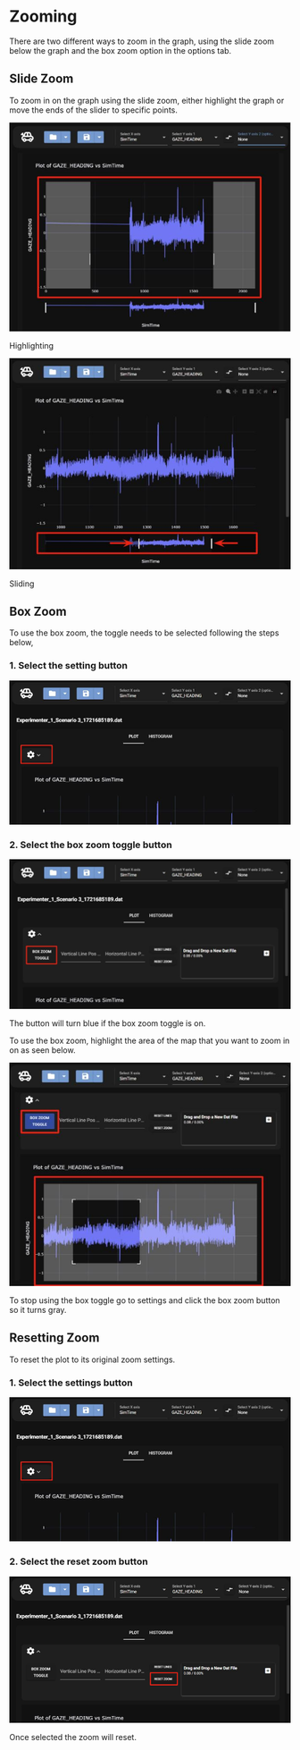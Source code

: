 # Zooming

There are two different ways to zoom in the graph, using the slide zoom below the graph and the box zoom option in the options tab.

## Slide Zoom

To zoom in on the graph using the slide zoom, either highlight the graph or move the ends of the slider to specific points.

![Highlight zoom](../img/highlightslidezoom.JPG)

Highlighting

![Slider zoom](../img/sliderzoom.JPG)

Sliding

## Box Zoom

To use the box zoom, the toggle needs to be selected following the steps below,

### 1. Select the setting button

![Settings view](../img/settingsbutton.JPG)

### 2. Select the box zoom toggle button

![box zoom toggle view](../img/boxtogglebutton.JPG)

The button will turn blue if the box zoom toggle is on.

To use the box zoom, highlight the area of the map that you want to zoom in on as seen below.

![box zoom example view](../img/boxtogglezoomed.JPG)

To stop using the box toggle go to settings and click the box zoom button so it turns gray.

## Resetting Zoom

To reset the plot to its original zoom settings.

### 1. Select the settings button

![Settings view](../img/settingsbutton.JPG)

### 2. Select the reset zoom button

![Settings view](../img/resetzoom.png)

Once selected the zoom will reset.

